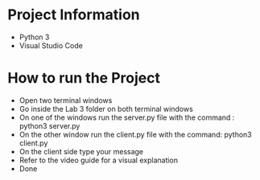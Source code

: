 # Project Information

* Python 3
* Visual Studio Code

# How to run the Project

* Open two terminal windows
* Go inside the Lab 3 folder on both terminal windows
* On one of the windows run the server.py file with the command : python3 server.py
* On the other window run the client.py file with the command: python3 client.py
* On the client side type your message
* Refer to the video guide for a visual explanation
* Done